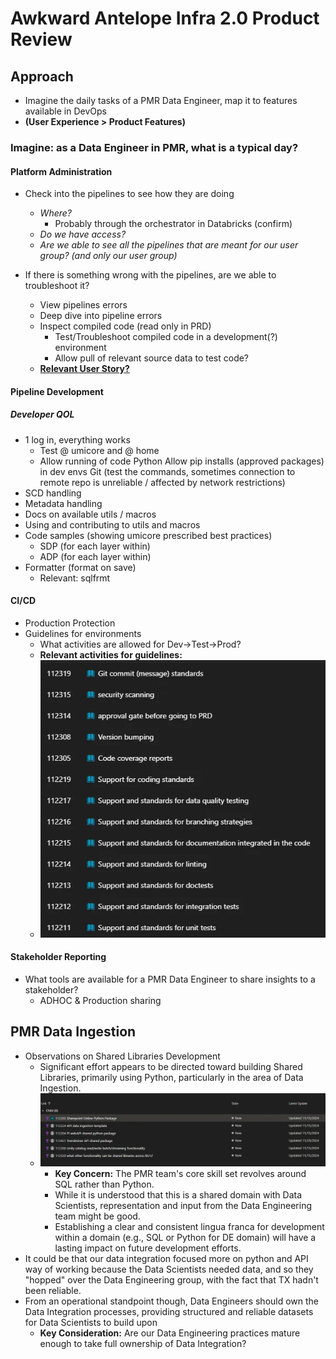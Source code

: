 # Awkward Antelope Infra 2.0 Product Review

## Approach

- Imagine the daily tasks of a PMR Data Engineer, map it to features available in DevOps 
- **(User Experience > Product Features)**
  
### Imagine: as a Data Engineer in PMR, what is a typical day?

#### Platform Administration

- Check into the pipelines to see how they are doing
  - *Where?* 
    - Probably through the orchestrator in Databricks (confirm)
  - *Do we have access?* 
  - *Are we able to see all the pipelines that are meant for our user group? (and only our user group)*
  
- If there is something wrong with the pipelines, are we able to troubleshoot it?
  - View pipelines errors
  - Deep dive into pipeline errors
  - Inspect compiled code (read only in PRD)
    - Test/Troubleshoot compiled code in a development(?) environment
    - Allow pull of relevant source data to test code?
  - **[Relevant User Story?](https://dev.azure.com/umicore/DataAnalytics.IS.DSCoE/_workitems/edit/112238)**

#### Pipeline Development

##### Developer QOL

 - 1 log in, everything works
   - Test @ umicore and @ home
   - Allow running of code
     Python
     Allow pip installs (approved packages) in dev envs
     Git (test the commands, sometimes connection to remote repo is unreliable / affected by network restrictions)
 - SCD handling 
 - Metadata handling 
 - Docs on available utils / macros
 - Using and contributing to utils and macros
 - Code samples (showing umicore prescribed best practices)
   - SDP (for each layer within)
   - ADP (for each layer within)
 - Formatter (format on save)
   - Relevant: sqlfrmt

#### CI/CD

- Production Protection
- Guidelines for environments
  - What activities are allowed for Dev->Test->Prod?
  - **Relevant activities for guidelines:**
  - ![Relevant activities](image.webp)

#### Stakeholder Reporting

- What tools are available for a PMR Data Engineer to share insights to a stakeholder?
  - ADHOC & Production sharing

## PMR Data Ingestion 

- Observations on Shared Libraries Development
  - Significant effort appears to be directed toward building Shared Libraries, primarily using Python, particularly in the area of Data Ingestion.
  - ![alt text](image-1.webp)
    - **Key Concern:** The PMR team's core skill set revolves around SQL rather than Python.
    - While it is understood that this is a shared domain with Data Scientists, representation and input from the Data Engineering team might be good.
    - Establishing a clear and consistent lingua franca for development within a domain (e.g., SQL or Python for DE domain) will have a lasting impact on future development efforts.
- It could be that our data integration focused more on python and API way of working because the Data Scientists needed data, and so they "hopped" over the Data Engineering group, with the fact that TX hadn't been reliable.
- From an operational standpoint though, Data Engineers should own the Data Integration processes, providing structured and reliable datasets for Data Scientists to build upon
  - **Key Consideration:** Are our Data Engineering practices mature enough to take full ownership of Data Integration?